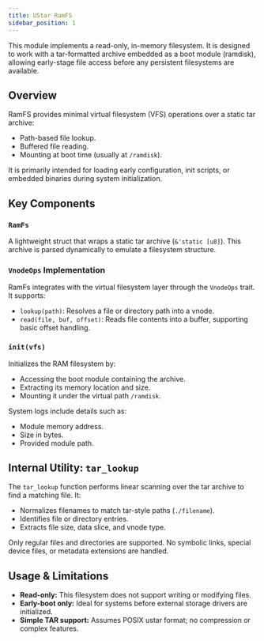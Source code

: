 ```yaml
---
title: UStar RamFS
sidebar_position: 1
---
```


This module implements a read-only, in-memory filesystem. It is designed to work with a tar-formatted archive embedded as a boot module (ramdisk), allowing early-stage file access before any persistent filesystems are available.

## Overview

RamFS provides minimal virtual filesystem (VFS) operations over a static tar archive:

* Path-based file lookup.
* Buffered file reading.
* Mounting at boot time (usually at `/ramdisk`).

It is primarily intended for loading early configuration, init scripts, or embedded binaries during system initialization.

## Key Components

### `RamFs`

A lightweight struct that wraps a static tar archive (`&'static [u8]`). This archive is parsed dynamically to emulate a filesystem structure.

### `VnodeOps` Implementation

RamFs integrates with the virtual filesystem layer through the `VnodeOps` trait. It supports:

* `lookup(path)`: Resolves a file or directory path into a vnode.
* `read(file, buf, offset)`: Reads file contents into a buffer, supporting basic offset handling.

### `init(vfs)`

Initializes the RAM filesystem by:

* Accessing the boot module containing the archive.
* Extracting its memory location and size.
* Mounting it under the virtual path `/ramdisk`.

System logs include details such as:

* Module memory address.
* Size in bytes.
* Provided module path.

## Internal Utility: `tar_lookup`

The `tar_lookup` function performs linear scanning over the tar archive to find a matching file. It:

* Normalizes filenames to match tar-style paths (`./filename`).
* Identifies file or directory entries.
* Extracts file size, data slice, and vnode type.

Only regular files and directories are supported. No symbolic links, special device files, or metadata extensions are handled.

## Usage & Limitations

* **Read-only:** This filesystem does not support writing or modifying files.
* **Early-boot only:** Ideal for systems before external storage drivers are initialized.
* **Simple TAR support:** Assumes POSIX ustar format; no compression or complex features.
